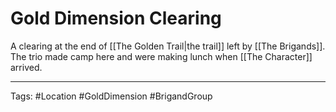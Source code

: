 # Gold Dimension Clearing

A clearing at the end of [[The Golden Trail|the trail]] left by [[The Brigands]]. The trio made camp here and were making lunch when [[The Character]] arrived.

---
Tags: #Location #GoldDimension #BrigandGroup 
